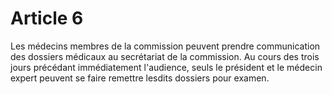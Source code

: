 # Article 6

Les médecins membres de la commission peuvent prendre communication des dossiers médicaux au secrétariat de la commission. Au cours des trois jours précédant immédiatement l'audience, seuls le président et le médecin expert peuvent se faire remettre lesdits dossiers pour examen.
